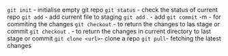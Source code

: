 `git init` - initialise empty git repo
`git status` - check the status of current repo
`git add` <filename> - add current file to staging
`git add` . - add
`git commit` -m<message> - for commiting the changes 
`git checkout` <filename> - to return the changes to las stage or commit
`git checkout` . - to return the changes in current directory to  last stage or commit
`git clone <url>`- clone a repo
`git pull`- fetching the latest changes


